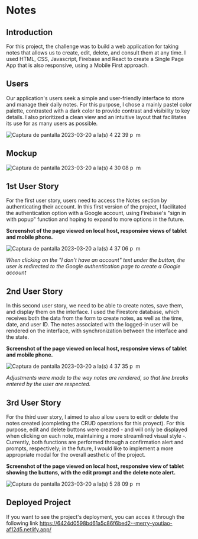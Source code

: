 # Notes

## Introduction
For this project, the challenge was to build a web application for taking notes that allows us to create, edit, delete, and consult them at any time. I used HTML, CSS, Javascript, Firebase and React to create a Single Page App that is also responsive, using a Mobile First approach.

## Users
Our application's users seek a simple and user-friendly interface to store and manage their daily notes. For this purpose, I chose a mainly pastel color palette, contrasted with a dark color to provide contrast and visibility to key details. I also prioritized a clean view and an intuitive layout that facilitates its use for as many users as possible.

![Captura de pantalla 2023-03-20 a la(s) 4 22 39 p  m](https://user-images.githubusercontent.com/114428069/226444609-70bb6fa3-3943-4db1-b6ad-48ebaaf2395a.png)

## Mockup

![Captura de pantalla 2023-03-20 a la(s) 4 30 08 p  m](https://user-images.githubusercontent.com/114428069/226446114-371dea58-34fe-45d6-8be9-8fb924c02ed9.png)


## 1st User Story
For the first user story, users need to access the Notes section by authenticating their account. In this first version of the project, I facilitated the authentication option with a Google account, using Firebase's "sign in with popup" function and hoping to expand to more options in the future.

**Screenshot of the page viewed on local host, responsive views of tablet and mobile phone.**

![Captura de pantalla 2023-03-20 a la(s) 4 37 06 p  m](https://user-images.githubusercontent.com/114428069/226447728-81323e33-da9c-4144-bd4f-7d9efed096f8.png)

_When clicking on the "I don't have an account" text under the button, the user is redirected to the Google authentication page to create a Google account_

## 2nd User Story
In this second user story, we need to be able to create notes, save them, and display them on the interface. I used the Firestore database, which receives both the data from the form to create notes, as well as the time, date, and user ID. The notes associated with the logged-in user will be rendered on the interface, with synchronization between the interface and the state.

**Screenshot of the page viewed on local host, responsive views of tablet and mobile phone.**

![Captura de pantalla 2023-03-20 a la(s) 4 37 35 p  m](https://user-images.githubusercontent.com/114428069/226453900-4f4b2f19-a8ca-4f77-8c8b-ae31b6da218a.png)

_Adjustments were made to the way notes are rendered, so that line breaks entered by the user are respected._


## 3rd User Story
For the third user story, I aimed to also allow users to edit or delete the notes created (completing the CRUD operations for this proyect). For this purpose, edit and delete buttons were created - and will only be displayed when clicking on each note, maintaining a more streamlined visual style -. Currently, both functions are performed through a confirmation alert and prompts, respectively; in the future, I would like to implement a more appropriate modal for the overall aesthetic of the project.

**Screenshot of the page viewed on local host, responsive view of tablet showing the buttons, with the edit prompt and the delete note alert.**

![Captura de pantalla 2023-03-20 a la(s) 5 28 09 p  m](https://user-images.githubusercontent.com/114428069/226458408-fc9be935-cdec-4c55-b641-ce24e8750a51.png)

## Deployed Project
If you want to see the project's deployment, you can acces it through the following link
https://6424d0598bd61a5c86f6bed2--merry-youtiao-af12d5.netlify.app/

